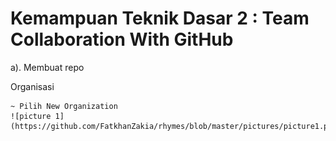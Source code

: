 # Kemampuan Teknik Dasar 2 : Team Collaboration With GitHub

a). Membuat repo

Organisasi

    ~ Pilih New Organization
    ![picture 1](https://github.com/FatkhanZakia/rhymes/blob/master/pictures/picture1.png)

